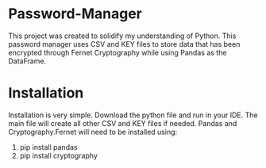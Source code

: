 # Password-Manager
This project was created to solidify my understanding of Python. This password manager uses CSV and KEY files to store data that has been encrypted through Fernet Cryptography while using Pandas as the DataFrame.
# Installation
Installation is very simple. Download the python file and run in your IDE. The main file will create all other CSV and KEY files if needed. Pandas and Cryptography.Fernet will need to be installed using:
1. pip install pandas
2. pip install cryptography
